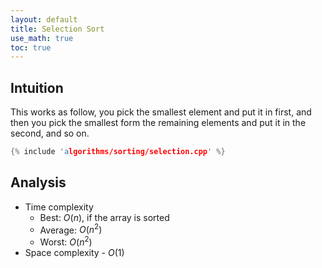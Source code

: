 ```yaml
---
layout: default
title: Selection Sort
use_math: true
toc: true
---
```


## Intuition

This works as follow, you pick the smallest element and put it in first,
and then you pick the smallest form the remaining elements and put it in the second, and so on.

```cpp
{% include 'algorithms/sorting/selection.cpp' %}
```

## Analysis

- Time complexity
    - Best: $O(n)$, if the array is sorted
    - Average: $O(n^2)$
    - Worst: $O(n^2)$
- Space complexity - $O(1)$
